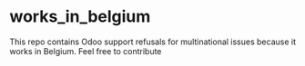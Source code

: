 # works_in_belgium
This repo contains Odoo support refusals for multinational issues because it works in Belgium. Feel free to contribute
